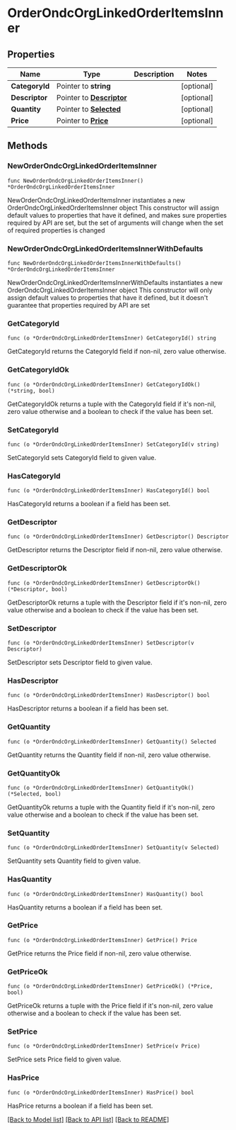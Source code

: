 # OrderOndcOrgLinkedOrderItemsInner

## Properties

Name | Type | Description | Notes
------------ | ------------- | ------------- | -------------
**CategoryId** | Pointer to **string** |  | [optional] 
**Descriptor** | Pointer to [**Descriptor**](Descriptor.md) |  | [optional] 
**Quantity** | Pointer to [**Selected**](Selected.md) |  | [optional] 
**Price** | Pointer to [**Price**](Price.md) |  | [optional] 

## Methods

### NewOrderOndcOrgLinkedOrderItemsInner

`func NewOrderOndcOrgLinkedOrderItemsInner() *OrderOndcOrgLinkedOrderItemsInner`

NewOrderOndcOrgLinkedOrderItemsInner instantiates a new OrderOndcOrgLinkedOrderItemsInner object
This constructor will assign default values to properties that have it defined,
and makes sure properties required by API are set, but the set of arguments
will change when the set of required properties is changed

### NewOrderOndcOrgLinkedOrderItemsInnerWithDefaults

`func NewOrderOndcOrgLinkedOrderItemsInnerWithDefaults() *OrderOndcOrgLinkedOrderItemsInner`

NewOrderOndcOrgLinkedOrderItemsInnerWithDefaults instantiates a new OrderOndcOrgLinkedOrderItemsInner object
This constructor will only assign default values to properties that have it defined,
but it doesn't guarantee that properties required by API are set

### GetCategoryId

`func (o *OrderOndcOrgLinkedOrderItemsInner) GetCategoryId() string`

GetCategoryId returns the CategoryId field if non-nil, zero value otherwise.

### GetCategoryIdOk

`func (o *OrderOndcOrgLinkedOrderItemsInner) GetCategoryIdOk() (*string, bool)`

GetCategoryIdOk returns a tuple with the CategoryId field if it's non-nil, zero value otherwise
and a boolean to check if the value has been set.

### SetCategoryId

`func (o *OrderOndcOrgLinkedOrderItemsInner) SetCategoryId(v string)`

SetCategoryId sets CategoryId field to given value.

### HasCategoryId

`func (o *OrderOndcOrgLinkedOrderItemsInner) HasCategoryId() bool`

HasCategoryId returns a boolean if a field has been set.

### GetDescriptor

`func (o *OrderOndcOrgLinkedOrderItemsInner) GetDescriptor() Descriptor`

GetDescriptor returns the Descriptor field if non-nil, zero value otherwise.

### GetDescriptorOk

`func (o *OrderOndcOrgLinkedOrderItemsInner) GetDescriptorOk() (*Descriptor, bool)`

GetDescriptorOk returns a tuple with the Descriptor field if it's non-nil, zero value otherwise
and a boolean to check if the value has been set.

### SetDescriptor

`func (o *OrderOndcOrgLinkedOrderItemsInner) SetDescriptor(v Descriptor)`

SetDescriptor sets Descriptor field to given value.

### HasDescriptor

`func (o *OrderOndcOrgLinkedOrderItemsInner) HasDescriptor() bool`

HasDescriptor returns a boolean if a field has been set.

### GetQuantity

`func (o *OrderOndcOrgLinkedOrderItemsInner) GetQuantity() Selected`

GetQuantity returns the Quantity field if non-nil, zero value otherwise.

### GetQuantityOk

`func (o *OrderOndcOrgLinkedOrderItemsInner) GetQuantityOk() (*Selected, bool)`

GetQuantityOk returns a tuple with the Quantity field if it's non-nil, zero value otherwise
and a boolean to check if the value has been set.

### SetQuantity

`func (o *OrderOndcOrgLinkedOrderItemsInner) SetQuantity(v Selected)`

SetQuantity sets Quantity field to given value.

### HasQuantity

`func (o *OrderOndcOrgLinkedOrderItemsInner) HasQuantity() bool`

HasQuantity returns a boolean if a field has been set.

### GetPrice

`func (o *OrderOndcOrgLinkedOrderItemsInner) GetPrice() Price`

GetPrice returns the Price field if non-nil, zero value otherwise.

### GetPriceOk

`func (o *OrderOndcOrgLinkedOrderItemsInner) GetPriceOk() (*Price, bool)`

GetPriceOk returns a tuple with the Price field if it's non-nil, zero value otherwise
and a boolean to check if the value has been set.

### SetPrice

`func (o *OrderOndcOrgLinkedOrderItemsInner) SetPrice(v Price)`

SetPrice sets Price field to given value.

### HasPrice

`func (o *OrderOndcOrgLinkedOrderItemsInner) HasPrice() bool`

HasPrice returns a boolean if a field has been set.


[[Back to Model list]](../README.md#documentation-for-models) [[Back to API list]](../README.md#documentation-for-api-endpoints) [[Back to README]](../README.md)


